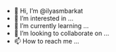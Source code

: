 - 👋 Hi, I’m @ilyasmbarkat
- 👀 I’m interested in ...
- 🌱 I’m currently learning ...
- 💞️ I’m looking to collaborate on ...
- 📫 How to reach me ...

<!---
ilyasmbarkat/ilyasmbarkat is a ✨ special ✨ repository because its `README.md` (this file) appears on your GitHub profile.
You can click the Preview link to take a look at your changes.
--->
